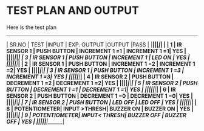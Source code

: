 # TEST PLAN AND OUTPUT

Here is the test plan 

_________________________________________________________________________________
| SR.NO  | TEST         |INPUT         | EXP. OUTPUT     |OUTPUT         |PASS   |
|________|______________|______________|_________________|_______________| ______|
|    1   | IR SENSOR 1  | PUSH BUTTON  | INCREMENT 1 =1  | INCREMENT 1 =1| YES   |
|________|______________|______________|_________________|_______________|_______|
|    3   | IR SENSOR 1  | PUSH BUTTON  | INCREMENT 1     | LED ON        | YES   |
|________|______________|______________|_________________|_______________|_______|
|    2   | IR SENSOR 1  | PUSH BUTTON  | INCREMENT 1 =2  | INCREMENT 1 =2| YES   |
|________|______________|______________|_________________|_______________|_______|
|    3   | IR SENSOR 1  | PUSH BUTTON  | INCREMENT 1 =3  | INCREMENT 1 =3| YES   |
|________|______________|______________|_________________|_______________|_______|
|    4   | IR SENSOR 2  | PUSH BUTTON  | DECREMENT 1 =2  | DECREMENT 1 =2| YES   |
|________|______________|______________|_________________|_______________|_______|
|    5   | IR SENSOR 2  | PUSH BUTTON  | DECREMENT 1 =1  | DECREMENT 1 =1| YES   |
|________|______________|______________|_________________|_______________|_______|
|    6   | IR SENSOR 2  | PUSH BUTTON  | DECREMENT 1 =0  | DECREMENT 1 =0| YES   |
|________|______________|______________|_________________|_______________|_______|
|    7   | IR SENSOR 2  | PUSH BUTTON  | LED OFF         | LED OFF       | YES   |
|________|______________|______________|_________________|_______________|_______|
|    8   | POTENTIOMETER| INPUT >THRESH| BUZZER ON       | BUZZER ON     | YES   |
|________|______________|______________|_________________|_______________|_______|
|    9   | POTENTIOMETER| INPUT< THRESH| BUZZER OFF      | BUZZER OFF    | YES   |
|________|______________|______________|_________________|_______________|_______|